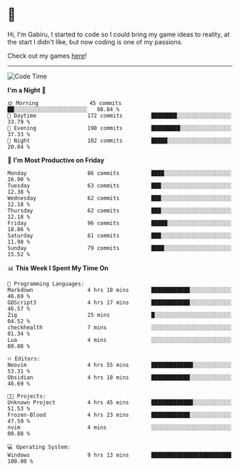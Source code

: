 # 🐀

Hi, I'm Gabiru, I started to code so I could bring my game ideas to reality, at the start I didn't like, but now coding is one of my passions.

Check out my games [here](https://gabiru.art/projetos/)!

---

<!--START_SECTION:waka-->
![Code Time](http://img.shields.io/badge/Code%20Time-282%20hrs%2047%20mins-blue)

**I'm a Night 🦉** 

```text
🌞 Morning                45 commits          ██░░░░░░░░░░░░░░░░░░░░░░░   08.84 % 
🌆 Daytime                172 commits         ████████░░░░░░░░░░░░░░░░░   33.79 % 
🌃 Evening                190 commits         █████████░░░░░░░░░░░░░░░░   37.33 % 
🌙 Night                  102 commits         █████░░░░░░░░░░░░░░░░░░░░   20.04 % 
```
📅 **I'm Most Productive on Friday** 

```text
Monday                   86 commits          ████░░░░░░░░░░░░░░░░░░░░░   16.90 % 
Tuesday                  63 commits          ███░░░░░░░░░░░░░░░░░░░░░░   12.38 % 
Wednesday                62 commits          ███░░░░░░░░░░░░░░░░░░░░░░   12.18 % 
Thursday                 62 commits          ███░░░░░░░░░░░░░░░░░░░░░░   12.18 % 
Friday                   96 commits          █████░░░░░░░░░░░░░░░░░░░░   18.86 % 
Saturday                 61 commits          ███░░░░░░░░░░░░░░░░░░░░░░   11.98 % 
Sunday                   79 commits          ████░░░░░░░░░░░░░░░░░░░░░   15.52 % 
```


📊 **This Week I Spent My Time On** 

```text
💬 Programming Languages: 
Markdown                 4 hrs 18 mins       ████████████░░░░░░░░░░░░░   46.69 % 
GDScript3                4 hrs 17 mins       ████████████░░░░░░░░░░░░░   46.57 % 
Zig                      25 mins             █░░░░░░░░░░░░░░░░░░░░░░░░   04.52 % 
checkhealth              7 mins              ░░░░░░░░░░░░░░░░░░░░░░░░░   01.34 % 
Lua                      4 mins              ░░░░░░░░░░░░░░░░░░░░░░░░░   00.88 % 

🔥 Editors: 
Neovim                   4 hrs 55 mins       █████████████░░░░░░░░░░░░   53.31 % 
Obsidian                 4 hrs 18 mins       ████████████░░░░░░░░░░░░░   46.69 % 

🐱‍💻 Projects: 
Unknown Project          4 hrs 45 mins       █████████████░░░░░░░░░░░░   51.53 % 
Frozen-Blood             4 hrs 23 mins       ████████████░░░░░░░░░░░░░   47.59 % 
nvim                     4 mins              ░░░░░░░░░░░░░░░░░░░░░░░░░   00.88 % 

💻 Operating System: 
Windows                  9 hrs 13 mins       █████████████████████████   100.00 % 
```


<!--END_SECTION:waka-->
